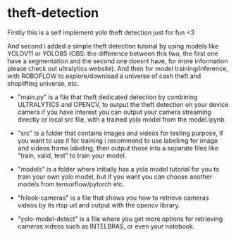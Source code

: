 # theft-detection

Firstly this is a self implement yolo theft detection just for fun <3

And second i added a simple theft detection tutorial by using models like YOLOV11 or YOLO8S (OBS: the difference between this two, the first one have a segmentation and the second one doesnt have, for more information please check out ultralytics website). And then for model training/inference, with ROBOFLOW to explore/download a universe of cash theft and shoplifting universe, etc.

- "main.py" is a file that theft dedicated detection by combining ULTRALYTICS and OPENCV, to output the theft detection on your device camera if you have interest you can output your camera streaming directly or local src file, with a trained yolo model from the model.ipynb.

- "src" is a folder that contains images and videos for testing purpose, if you want to use it for training i recommend to use labelimg for image and videos frame labeling, then output those into a separate files like "train, valid, test" to train your model.

- "models" is a folder where initially has a yolo model tutorial for you to train your own yolo model, but if you want you can choose another models from tensorflow/pytorch etc.

- "hilook-cameras" is a file that shows you how to retrieve cameras videos by its rtsp url and output with the opencv library.

- "yolo-model-detect" is a file where you get more options for retrieving cameras videos such as INTELBRAS, or even your notebook.